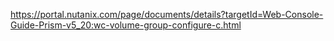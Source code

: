 https://portal.nutanix.com/page/documents/details?targetId=Web-Console-Guide-Prism-v5_20:wc-volume-group-configure-c.html